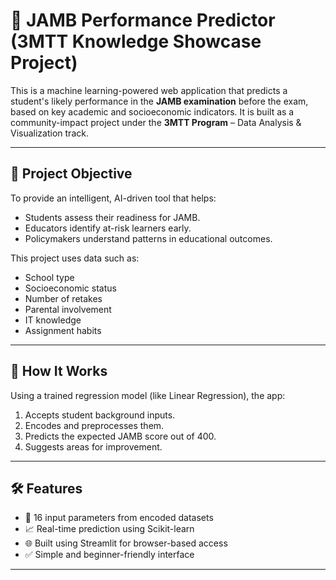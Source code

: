 # 🎯 JAMB Performance Predictor (3MTT Knowledge Showcase Project)

This is a machine learning-powered web application that predicts a student's likely performance in the **JAMB examination** before the exam, based on key academic and socioeconomic indicators. It is built as a community-impact project under the **3MTT Program** – Data Analysis & Visualization track.

---

## 🚀 Project Objective

To provide an intelligent, AI-driven tool that helps:
- Students assess their readiness for JAMB.
- Educators identify at-risk learners early.
- Policymakers understand patterns in educational outcomes.

This project uses data such as:
- School type
- Socioeconomic status
- Number of retakes
- Parental involvement
- IT knowledge
- Assignment habits

---

## 🧠 How It Works

Using a trained regression model (like Linear Regression), the app:
1. Accepts student background inputs.
2. Encodes and preprocesses them.
3. Predicts the expected JAMB score out of 400.
4. Suggests areas for improvement.

---

## 🛠 Features

- 🔢 16 input parameters from encoded datasets
- 📈 Real-time prediction using Scikit-learn
- 🌐 Built using Streamlit for browser-based access
- ✅ Simple and beginner-friendly interface

---
